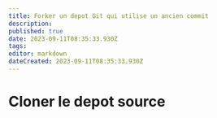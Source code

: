 ```yaml
---
title: Forker un depot Git qui utilise un ancien commit
description: 
published: true
date: 2023-09-11T08:35:33.930Z
tags: 
editor: markdown
dateCreated: 2023-09-11T08:35:33.930Z
---
```


# Cloner le depot source
```bash
	
```